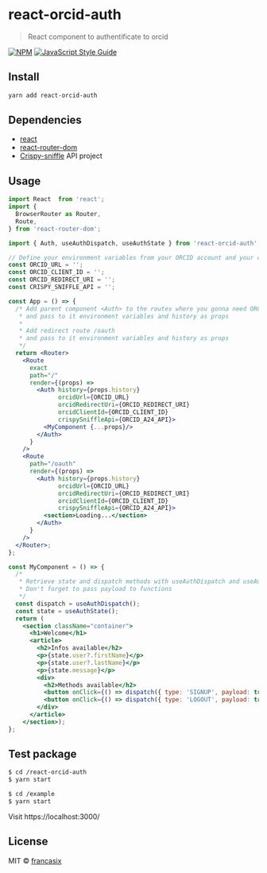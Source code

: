 # react-orcid-auth

> React component to authentificate to orcid

[![NPM](https://img.shields.io/npm/v/react-orcid-auth.svg)](https://www.npmjs.com/package/react-orcid-auth) [![JavaScript Style Guide](https://img.shields.io/badge/code_style-standard-brightgreen.svg)](https://standardjs.com)

## Install

```bash
yarn add react-orcid-auth
```

## Dependencies

* [react](https://www.npmjs.com/package/react)
* [react-router-dom](https://www.npmjs.com/package/react-router-dom)
* [Crispy-sniffle](https://github.com/francasix/crispy-sniffle) API project

## Usage

```jsx
import React  from 'react';
import {
  BrowserRouter as Router,
  Route,
} from 'react-router-dom';

import { Auth, useAuthDispatch, useAuthState } from 'react-orcid-auth';

// Define your environment variables from your ORCID account and your crispy-sniffle URL
const ORCID_URL = '';
const ORCID_CLIENT_ID = '';
const ORCID_REDIRECT_URI = '';
const CRISPY_SNIFFLE_API = '';

const App = () => {
  /* Add parent component <Auth> to the routes where you gonna need ORCID infos
   * and pass to it environment variables and history as props
   *
   * Add redirect route /oauth
   * and pass to it environment variables and history as props
   */
  return <Router>
    <Route
      exact
      path="/"
      render={(props) =>
        <Auth history={props.history}
              orcidUrl={ORCID_URL}
              orcidRedirectUri={ORCID_REDIRECT_URI}
              orcidClientId={ORCID_CLIENT_ID}
              crispySniffleApi={ORCID_A24_API}>
          <MyComponent {...props}/>
        </Auth>
      }
    />
    <Route
      path="/oauth"
      render={(props) =>
        <Auth history={props.history}
              orcidUrl={ORCID_URL}
              orcidRedirectUri={ORCID_REDIRECT_URI}
              orcidClientId={ORCID_CLIENT_ID}
              crispySniffleApi={ORCID_A24_API}>
          <section>Loading...</section>
        </Auth>
      }
    />
  </Router>;
};

const MyComponent = () => {
  /*
   * Retrieve state and dispatch methods with useAuthDispatch and useAuthState
   * Don't forget to pass payload to functions
   */
  const dispatch = useAuthDispatch();
  const state = useAuthState();
  return (
    <section className="container">
      <h1>Welcome</h1>
      <article>
        <h2>Infos available</h2>
        <p>{state.user?.firstName}</p>
        <p>{state.user?.lastName}</p>
        <p>{state.message}</p>
        <div>
          <h2>Methods available</h2>
          <button onClick={() => dispatch({ type: 'SIGNUP', payload: true })}>Login with orcid</button>
          <button onClick={() => dispatch({ type: 'LOGOUT', payload: true })}>Logout</button>
        </div>
      </article>
    </section>);
};
```

## Test package

```bash
$ cd /react-orcid-auth
$ yarn start
```

```bash
$ cd /example
$ yarn start
```

Visit https://localhost:3000/

## License

MIT © [francasix](https://github.com/francasix)
